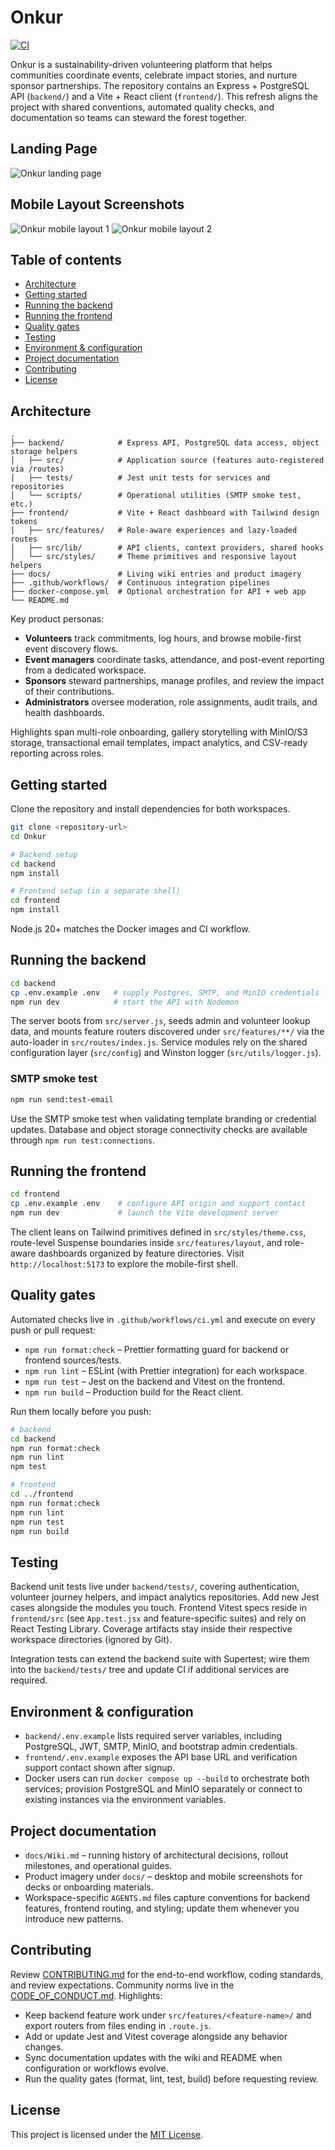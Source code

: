 # Onkur

[![CI](https://github.com/Onkur/Onkur/actions/workflows/ci.yml/badge.svg)](https://github.com/Onkur/Onkur/actions/workflows/ci.yml)

Onkur is a sustainability-driven volunteering platform that helps communities coordinate events, celebrate impact stories, and nurture sponsor partnerships. The repository contains an Express + PostgreSQL API (`backend/`) and a Vite + React client (`frontend/`). This refresh aligns the project with shared conventions, automated quality checks, and documentation so teams can steward the forest together.

## Landing Page

![Onkur landing page](docs/Web-Onkur.png)

## Mobile Layout Screenshots

![Onkur mobile layout 1](docs/Mobile-1.png) ![Onkur mobile layout 2](docs/Mobile-2.png)

## Table of contents

- [Architecture](#architecture)
- [Getting started](#getting-started)
- [Running the backend](#running-the-backend)
- [Running the frontend](#running-the-frontend)
- [Quality gates](#quality-gates)
- [Testing](#testing)
- [Environment & configuration](#environment--configuration)
- [Project documentation](#project-documentation)
- [Contributing](#contributing)
- [License](#license)

## Architecture

```
.
├── backend/            # Express API, PostgreSQL data access, object storage helpers
│   ├── src/            # Application source (features auto-registered via /routes)
│   ├── tests/          # Jest unit tests for services and repositories
│   └── scripts/        # Operational utilities (SMTP smoke test, etc.)
├── frontend/           # Vite + React dashboard with Tailwind design tokens
│   ├── src/features/   # Role-aware experiences and lazy-loaded routes
│   ├── src/lib/        # API clients, context providers, shared hooks
│   └── src/styles/     # Theme primitives and responsive layout helpers
├── docs/               # Living wiki entries and product imagery
├── .github/workflows/  # Continuous integration pipelines
├── docker-compose.yml  # Optional orchestration for API + web app
└── README.md
```

Key product personas:

- **Volunteers** track commitments, log hours, and browse mobile-first event discovery flows.
- **Event managers** coordinate tasks, attendance, and post-event reporting from a dedicated workspace.
- **Sponsors** steward partnerships, manage profiles, and review the impact of their contributions.
- **Administrators** oversee moderation, role assignments, audit trails, and health dashboards.

Highlights span multi-role onboarding, gallery storytelling with MinIO/S3 storage, transactional email templates, impact analytics, and CSV-ready reporting across roles.

## Getting started

Clone the repository and install dependencies for both workspaces.

```bash
git clone <repository-url>
cd Onkur

# Backend setup
cd backend
npm install

# Frontend setup (in a separate shell)
cd frontend
npm install
```

Node.js 20+ matches the Docker images and CI workflow.

## Running the backend

```bash
cd backend
cp .env.example .env   # supply Postgres, SMTP, and MinIO credentials
npm run dev            # start the API with Nodemon
```

The server boots from `src/server.js`, seeds admin and volunteer lookup data, and mounts feature routers discovered under `src/features/**/` via the auto-loader in `src/routes/index.js`. Service modules rely on the shared configuration layer (`src/config`) and Winston logger (`src/utils/logger.js`).

### SMTP smoke test

```bash
npm run send:test-email
```

Use the SMTP smoke test when validating template branding or credential updates. Database and object storage connectivity checks are available through `npm run test:connections`.

## Running the frontend

```bash
cd frontend
cp .env.example .env    # configure API origin and support contact
npm run dev             # launch the Vite development server
```

The client leans on Tailwind primitives defined in `src/styles/theme.css`, route-level Suspense boundaries inside `src/features/layout`, and role-aware dashboards organized by feature directories. Visit `http://localhost:5173` to explore the mobile-first shell.

## Quality gates

Automated checks live in `.github/workflows/ci.yml` and execute on every push or pull request:

- `npm run format:check` – Prettier formatting guard for backend or frontend sources/tests.
- `npm run lint` – ESLint (with Prettier integration) for each workspace.
- `npm run test` – Jest on the backend and Vitest on the frontend.
- `npm run build` – Production build for the React client.

Run them locally before you push:

```bash
# backend
cd backend
npm run format:check
npm run lint
npm test

# frontend
cd ../frontend
npm run format:check
npm run lint
npm run test
npm run build
```

## Testing

Backend unit tests live under `backend/tests/`, covering authentication, volunteer journey helpers, and impact analytics repositories. Add new Jest cases alongside the modules you touch. Frontend Vitest specs reside in `frontend/src` (see `App.test.jsx` and feature-specific suites) and rely on React Testing Library. Coverage artifacts stay inside their respective workspace directories (ignored by Git).

Integration tests can extend the backend suite with Supertest; wire them into the `backend/tests/` tree and update CI if additional services are required.

## Environment & configuration

- `backend/.env.example` lists required server variables, including PostgreSQL, JWT, SMTP, MinIO, and bootstrap admin credentials.
- `frontend/.env.example` exposes the API base URL and verification support contact shown after signup.
- Docker users can run `docker compose up --build` to orchestrate both services; provision PostgreSQL and MinIO separately or connect to existing instances via the environment variables.

## Project documentation

- `docs/Wiki.md` – running history of architectural decisions, rollout milestones, and operational guides.
- Product imagery under `docs/` – desktop and mobile screenshots for decks or onboarding materials.
- Workspace-specific `AGENTS.md` files capture conventions for backend features, frontend routing, and styling; update them whenever you introduce new patterns.

## Contributing

Review [CONTRIBUTING.md](CONTRIBUTING.md) for the end-to-end workflow, coding standards, and review expectations. Community norms live in the [CODE_OF_CONDUCT.md](CODE_OF_CONDUCT.md). Highlights:

- Keep backend feature work under `src/features/<feature-name>/` and export routers from files ending in `.route.js`.
- Add or update Jest and Vitest coverage alongside any behavior changes.
- Sync documentation updates with the wiki and README when configuration or workflows evolve.
- Run the quality gates (format, lint, test, build) before requesting review.

## License

This project is licensed under the [MIT License](LICENSE).
